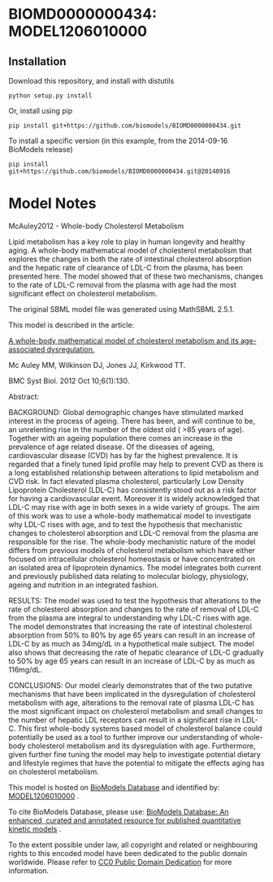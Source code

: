 # BIOMD0000000434: MODEL1206010000

## Installation

Download this repository, and install with distutils

`python setup.py install`

Or, install using pip

`pip install git+https://github.com/biomodels/BIOMD0000000434.git`

To install a specific version (in this example, from the 2014-09-16 BioModels release)

`pip install git+https://github.com/biomodels/BIOMD0000000434.git@20140916`


# Model Notes


McAuley2012 - Whole-body Cholesterol Metabolism

Lipid metabolism has a key role to play in human longevity and healthy aging.
A whole-body mathematical model of cholesterol metabolism that explores the
changes in both the rate of intestinal cholesterol absorption and the hepatic
rate of clearance of LDL-C from the plasma, has been presented here. The model
showed that of these two mechanisms, changes to the rate of LDL-C removal from
the plasma with age had the most significant effect on cholesterol metabolism.

The original SBML model file was generated using MathSBML 2.5.1.

This model is described in the article:

[A whole-body mathematical model of cholesterol metabolism and its age-
associated dysregulation.](http://identifiers.org/pubmed/23046614)

Mc Auley MM, Wilkinson DJ, Jones JJ, Kirkwood TT.

BMC Syst Biol. 2012 Oct 10;6(1):130.

Abstract:

BACKGROUND: Global demographic changes have stimulated marked interest in the
process of ageing. There has been, and will continue to be, an unrelenting
rise in the number of the oldest old ( >85 years of age). Together with an
ageing population there comes an increase in the prevalence of age related
disease. Of the diseases of ageing, cardiovascular disease (CVD) has by far
the highest prevalence. It is regarded that a finely tuned lipid profile may
help to prevent CVD as there is a long established relationship between
alterations to lipid metabolism and CVD risk. In fact elevated plasma
cholesterol, particularly Low Density Lipoprotein Cholesterol (LDL-C) has
consistently stood out as a risk factor for having a cardiovascular event.
Moreover it is widely acknowledged that LDL-C may rise with age in both sexes
in a wide variety of groups. The aim of this work was to use a whole-body
mathematical model to investigate why LDL-C rises with age, and to test the
hypothesis that mechanistic changes to cholesterol absorption and LDL-C
removal from the plasma are responsible for the rise. The whole-body
mechanistic nature of the model differs from previous models of cholesterol
metabolism which have either focused on intracellular cholesterol homeostasis
or have concentrated on an isolated area of lipoprotein dynamics. The model
integrates both current and previously published data relating to molecular
biology, physiology, ageing and nutrition in an integrated fashion.

RESULTS: The model was used to test the hypothesis that alterations to the
rate of cholesterol absorption and changes to the rate of removal of LDL-C
from the plasma are integral to understanding why LDL-C rises with age. The
model demonstrates that increasing the rate of intestinal cholesterol
absorption from 50% to 80% by age 65 years can result in an increase of LDL-C
by as much as 34mg/dL in a hypothetical male subject. The model also shows
that decreasing the rate of hepatic clearance of LDL-C gradually to 50% by age
65 years can result in an increase of LDL-C by as much as 116mg/dL.

CONCLUSIONS: Our model clearly demonstrates that of the two putative
mechanisms that have been implicated in the dysregulation of cholesterol
metabolism with age, alterations to the removal rate of plasma LDL-C has the
most significant impact on cholesterol metabolism and small changes to the
number of hepatic LDL receptors can result in a significant rise in LDL-C.
This first whole-body systems based model of cholesterol balance could
potentially be used as a tool to further improve our understanding of whole-
body cholesterol metabolism and its dysregulation with age. Furthermore, given
further fine tuning the model may help to investigate potential dietary and
lifestyle regimes that have the potential to mitigate the effects aging has on
cholesterol metabolism.

This model is hosted on [BioModels Database](http://www.ebi.ac.uk/biomodels)
and identified by:
[MODEL1206010000](http://identifiers.org/biomodels.db/MODEL1206010000) .

To cite BioModels Database, please use: [BioModels Database: An enhanced,
curated and annotated resource for published quantitative kinetic
models](http://identifiers.org/pubmed/20587024) .

To the extent possible under law, all copyright and related or neighbouring
rights to this encoded model have been dedicated to the public domain
worldwide. Please refer to [CC0 Public Domain
Dedication](http://creativecommons.org/publicdomain/zero/1.0/) for more
information.


